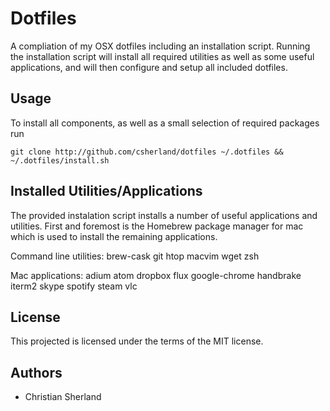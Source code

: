 Dotfiles
========
A compliation of my OSX dotfiles including an installation script. Running the installation script
will install all required utilities as well as some useful applications, and will then configure and
setup all included dotfiles.

Usage
-----
To install all components, as well as a small selection of required packages run

    git clone http://github.com/csherland/dotfiles ~/.dotfiles && ~/.dotfiles/install.sh

Installed Utilities/Applications
--------------------------------
The provided instalation script installs a number of useful applications and utilities. First and
foremost is the Homebrew package manager for mac which is used to install the remaining applications.

Command line utilities:
    brew-cask
    git
    htop
    macvim
    wget
    zsh

Mac applications:
    adium
    atom
    dropbox
    flux
    google-chrome
    handbrake
    iterm2
    skype
    spotify
    steam
    vlc

License
-------
This projected is licensed under the terms of the MIT license.

Authors
-------
- Christian Sherland
